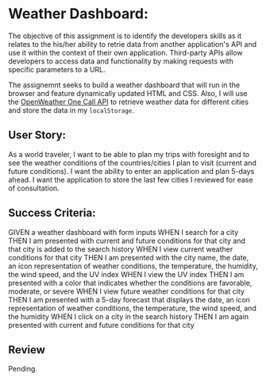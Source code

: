# Weather Dashboard:
The objective of this assignment is to identify the developers skills as it relates to the his/her ability to retrie data from another application's API and use it within the context of their own application. Third-party APIs allow developers to access data and functionality by making requests with specific parameters to a URL. 

The assignemnt seeks to build a weather dashboard that will run in the browser and feature dynamically updated HTML and CSS. Also, I will use the [OpenWeather One Call API](https://openweathermap.org/api/one-call-api) to retrieve weather data for different cities and store the data in my `localStorage`.

## User Story:
As a world traveler, I want to be able to plan my trips with foresight and to see the weather conditions of the countries/cities I plan to visit (current and future conditions). I want the ability to enter an application and plan 5-days ahead. I want the application to store the last few cities I reviewed for ease of consultation. 

## Success Criteria:
GIVEN a weather dashboard with form inputs
WHEN I search for a city
THEN I am presented with current and future conditions for that city and that city is added to the search history
WHEN I view current weather conditions for that city
THEN I am presented with the city name, the date, an icon representation of weather conditions, the temperature, the humidity, the wind speed, and the UV index
WHEN I view the UV index
THEN I am presented with a color that indicates whether the conditions are favorable, moderate, or severe
WHEN I view future weather conditions for that city
THEN I am presented with a 5-day forecast that displays the date, an icon representation of weather conditions, the temperature, the wind speed, and the humidity
WHEN I click on a city in the search history
THEN I am again presented with current and future conditions for that city

## Review

Pending. 



